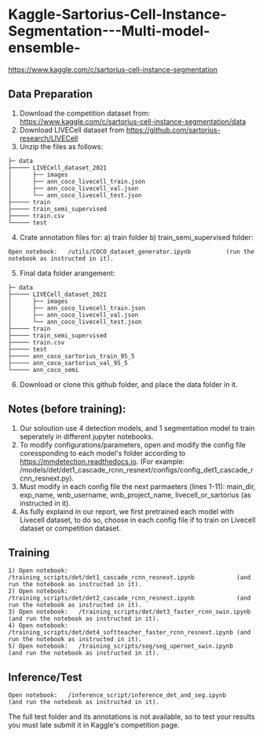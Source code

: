 # Kaggle-Sartorius-Cell-Instance-Segmentation---Multi-model-ensemble-

https://www.kaggle.com/c/sartorius-cell-instance-segmentation


## Data Preparation
1) Download the competition dataset from: https://www.kaggle.com/c/sartorius-cell-instance-segmentation/data
2) Download LIVECell dataset from https://github.com/sartorius-research/LIVECell 
3) Unzip the files as follows:
```
├─ data
├───── LIVECell_dataset_2021
│      ├── images
│      ├── ann_coco_livecell_train.json
│      ├── ann_coco_livecell_val.json
│      └── ann_coco_livecell_test.json
├───── train
├───── train_semi_supervised
├───── train.csv
└───── test
```
4) Crate annotation files for: a) train folder  b) train_semi_supervised folder:
```
Open notebook:   /utils/COCO_dataset_generator.ipynb          (run the notebook as instructed in it).
```

5) Final data folder arangement:
```
├─ data
├───── LIVECell_dataset_2021
│      ├── images
│      ├── ann_coco_livecell_train.json
│      ├── ann_coco_livecell_val.json
│      └── ann_coco_livecell_test.json
├───── train
├───── train_semi_supervised
├───── train.csv
├───── test
├───── ann_coco_sartorius_train_95_5
├───── ann_coco_sartorius_val_95_5
└───── ann_coco_semi
```
6) Download or clone this github folder, and place the data folder in it.

## Notes (before training): 
1) Our soloution use 4 detection models, and 1 segmentation model to train seperately in different jupyter notebooks.
2) To modify configurations/parameters, open and modify the config file coressponding to each model's folder according to https://mmdetection.readthedocs.io.
         (For example: /models/det/det1_cascade_rcnn_resnext/configs/config_det1_cascade_rcnn_resnext.py).
3) Must modify in each config file the next parmaeters (lines 1-11): main_dir, exp_name, wnb_username, wnb_project_name, livecell_or_sartorius (as instructed in it).
4) As fully explaind in our report, we first pretrained each model with Livecell dataset, to do so, choose in each config file if to train on Livecell dataset or competition dataset.

## Training
```
1) Open notebook:   /training_scripts/det/det1_cascade_rcnn_resnext.ipynb            (and run the notebook as instructed in it).
2) Open notebook:   /training_scripts/det/det2_cascade_rcnn_resnest.ipynb            (and run the notebook as instructed in it).
3) Open notebook:   /training_scripts/det/det3_faster_rcnn_swin.ipynb                (and run the notebook as instructed in it).
4) Open notebook:   /training_scripts/det/det4_softteacher_faster_rcnn_resnext.ipynb (and run the notebook as instructed in it).
5) Open notebook:   /training_scripts/seg/seg_upernet_swin.ipynb                     (and run the notebook as instructed in it).
```
## Inference/Test
```
Open notebook:   /inference_script/inference_det_and_seg.ipynb                    (and run the notebook as instructed in it).
```

The full test folder and its annotations is not available, so to test your results you must late submit it in Kaggle's competition page.

